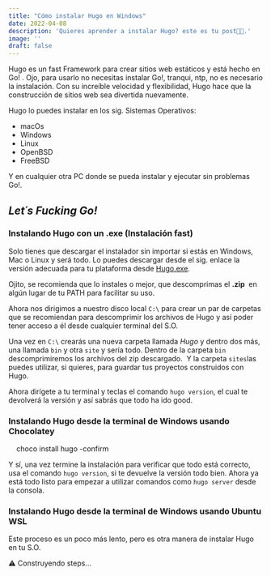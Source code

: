```yaml
---
title: "Cómo instalar Hugo en Windows"
date: 2022-04-08
description: 'Quieres aprender a instalar Hugo? este es tu post👊🤠.'
image: ''
draft: false
---
```


Hugo es un fast Framework para crear sitios web estáticos y está hecho en Go! . Ojo, para usarlo no necesitas instalar Go!, tranqui, ntp, no es necesario la instalación. Con su increíble velocidad y flexibilidad, Hugo hace que la construcción de sitios web sea divertida nuevamente.

Hugo lo puedes instalar en los sig. Sistemas Operativos:
- macOs
- Windows
- Linux
- OpenBSD
- FreeBSD 

Y en cualquier otra PC donde se pueda instalar y ejecutar sin problemas Go!.

## *Let´s Fucking Go!*

### Instalando Hugo con un .exe (Instalación fast)

Solo tienes que descargar el instalador sin importar si estás en Windows, Mac o Linux y será todo. Lo puedes descargar desde el sig. enlace la versión  adecuada para tu plataforma desde [Hugo.exe](https://github.com/gohugoio/hugo/releases).

Ojito, se recomienda que lo instales o mejor, que descomprimas el **.zip**  en algún lugar de tu PATH para facilitar su uso. 

Ahora nos dirigimos a nuestro disco local `C:\` para crear un par de carpetas que se recomiendan para descomprimir los archivos de Hugo y así poder tener acceso a él desde cualquier terminal del S.O.

Una vez en `C:\` crearás una nueva carpeta llamada *Hugo* y dentro dos más, una llamada `bin` y otra `site` y sería todo. Dentro de la carpeta `bin` descomprimiremos los archivos del zip descargado.  Y la carpeta `sites`las puedes utilizar, si quieres, para guardar tus proyectos construidos con Hugo.

Ahora dirígete a tu terminal y teclas el comando `hugo version`, el cual te devolverá la versión y así sabrás que todo ha ido good.

### Instalando Hugo desde la terminal de Windows usando Chocolatey

    choco install hugo -confirm

Y sí, una vez termine la instalación para verificar que todo está correcto, usa el comando `hugo version`, si te devuelve la versión todo bien. Ahora ya está todo listo para empezar a utilizar comandos como `hugo server` desde la consola.

### Instalando Hugo desde la terminal de Windows usando Ubuntu WSL

Este proceso es un poco más lento, pero es otra manera de instalar Hugo en tu S.O.

⚠️ Construyendo steps...